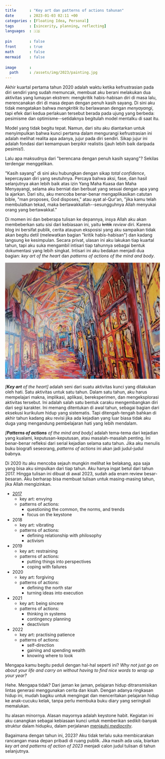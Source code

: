 ```yaml
---
title      : "Key art dan patterns of actions tahunan"
date       : 2023-01-03 02:11 +00
categories : [Floating Idea, Personal]
tags       : [sincerity, planning, reflecting]
languages  : 🇮🇩

pin        : false
front      : true
math       : false
mermaid    : false

image      :
  path     : /assets/img/2023/painting.jpg
---
```


Akhir kuartal pertama tahun 2020 adalah waktu ketika kefrustrasian pada diri sendiri yang sudah memuncak, membuat aku berani melakukan dua aktivitas yang lumayan ekstrem: mengkritik habis-habisan diri di masa lalu, merencanakan diri di masa depan dengan penuh kasih sayang. Di sini aku tidak mengatakan bahwa *mengkritik* itu berlawanan dengan *menyayangi*, tapi efek dari kedua perlakuan tersebut berada pada ujung yang berbeda: pesimisme dan optimisme--setidaknya begitulah model mentalku di saat itu.

Model yang tidak begitu tepat. Namun, dari situ aku diantarkan untuk menyimpulkan bahwa kunci pertama dalam mengurangi kefrustrasian ini adalah melihat realita apa adanya, jujur pada diri sendiri. Sikap jujur ini adalah fondasi dari kemampuan berpikir realistis (jauh lebih baik daripada pesimis!).

Lalu apa maksudnya dari "berencana dengan penuh kasih sayang"? Sekilas terdengar menggelikan.

"Kasih sayang" di sini aku hubungkan dengan sikap *total confidence*, kepercayaan diri yang seutuhnya. Percaya bahwa aksi, fase, dan hasil selanjutnya akan lebih baik atas izin Yang Maha Kuasa dan Maha Menyayangi, selama aku berniat dan berbuat yang sesuai dengan apa yang Ia ajarkan. Dari situ, aku mencoba benar-benar mengaplikasikan catutan bible, "man proposes, God disposes," atau ayat al-Qur'an, "jika kamu telah membulatkan tekad, maka bertawakkallah--sesungguhnya Allah menyukai orang yang bertawakkal."

Di momen ini dan beberapa tulisan ke depannya, insya Allah aku akan membeberkan satu sisi dari kebiasaan ini, yaitu ~~kritik~~ *review* diri. Karena blog ini bersifat publik, cerita ataupun eksposisi yang aku sampaikan tidak akan begitu detil (melewatkan bagian "kritik habis-habisan") dan kadang langsung ke kesimpulan. Secara privat, ulasan ini aku lakukan tiap kuartal tahun, tapi aku suka mengambil intisari tiap tahunnya sebagai bentuk dokumentasi yang lebih singkat. Intisari ini aku bedakan menjadi dua bagian: *key art of the heart* dan *patterns of actions of the mind and body*.

![](/assets/img/2023/painting.jpg)

*[**Key art** of the heart]* adalah seni dari suatu aktivitas kunci yang dilakukan oleh hati. Satu aktivitas untuk satu tahun. Dalam satu tahun, aku harus mempelajari makna, implikasi, aplikasi, bereksperimen, dan mengeksplorasi aktivitas tersebut. Ini adalah salah satu bentuk caraku mengembangkan diri dari segi karakter. Ini memang ditentukan di awal tahun, sebagai bagian dari eksekusi kurikulum hidup yang sistematis. Tapi ditengah-tengah bahkan di akhir tahun kadang aku revisi jika ada kejadian yang luar biasa tidak aku duga yang mengandung pembelajaran hati yang lebih mendalam.

*[**Patterns of actions** of the mind and body]* adalah tema-tema dari kejadian yang kualami, keputusan-keputusan, atau masalah-masalah penting. Ini benar-benar refleksi dari serial kejadian selama satu tahun. Jika aku menulis buku biografi seseorang, *patterns of actions* ini akan jadi judul-judul babnya.

Di 2020 itu aku mencoba sejauh mungkin melihat ke belakang, apa saja yang bisa aku simpulkan dari tiap tahun. Aku hanya ingat betul dari tahun 2017. Hingga tulisan ini dibuat di awal 2023, sudah ada enam review besar-besaran. Aku berharap bisa membuat tulisan untuk masing-masing tahun, jika Allah mengizinkan.

- [2017](/posts/17-cemburu-kritis-keystone/)
	- key art: envying
	- patterns of actions:
		- questioning the common, the norms, and trends
		- focus on the keystone
- 2018
	- key art: vibrating
	- patterns of actions: 
		- defining relationship with philosophy
		- activism
- 2019
	- key art: restraining
	- patterns of actions: 
		- putting things into perspectives
		- coping with failures
- 2020
	- key art: forgiving
	- patterns of actions: 
		- defining the north star
		- turning ideas into execution
- 2021
	- key art: being sincere
	- patterns of actions: 
		- thinking in systems
		- contingency planning
		- deactivism
- 2022
	- key art: practising patience
	- patterns of actions: 
		- self-direction
		- gaining and spending wealth
		- knowing where to look

Mengapa kamu begitu peduli dengan hal-hal seperti ini? *Why not just go on about your life and carry on without having to find nice words to wrap up your year?*

Hehe. Mengapa tidak? Dari jaman ke jaman, pelajaran hidup ditransmisikan lintas generasi menggunakan cerita dan kisah. Dengan adanya ringkasan hidup ini, mudah bagiku untuk mengingat dan menceritakan pelajaran hidup ke anak-cucuku kelak, tanpa perlu membuka buku diary yang seringkali memalukan. 

Itu alasan minornya. Alasan mayornya adalah keystone habit. Kegiatan ini aku canangkan sebagai kebiasaan kunci untuk memberikan sedikit-banyak struktur dalam hidupku, dalam perjalanan [menjauhi *mediocrity*](/posts/orang-yang-biasa-biasa-saja/).

Bagaimana dengan tahun ini, 2023? Aku tidak terlalu suka membicarakan rancangan masa depan pribadi di ruang publik. Jika masih ada usia, biarkan *key art and patterns of action of 2023* menjadi calon judul tulisan di tahun selanjutnya.